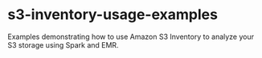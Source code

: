 # s3-inventory-usage-examples
Examples demonstrating how to use Amazon S3 Inventory to analyze your S3 storage using Spark and EMR.

